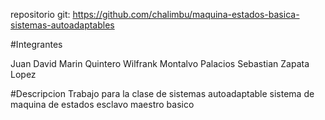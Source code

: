 repositorio git: https://github.com/chalimbu/maquina-estados-basica-sistemas-autoadaptables

#Integrantes

Juan David Marin Quintero
Wilfrank Montalvo Palacios
Sebastian Zapata Lopez


#Descripcion
Trabajo para la clase de sistemas autoadaptable sistema de maquina de estados esclavo maestro basico